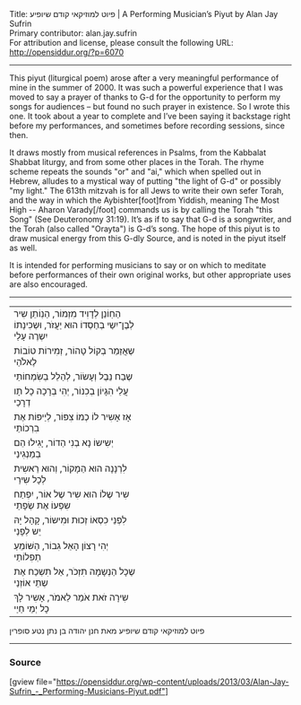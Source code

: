 <html>
<head></head>
<body>
Title: פיוט למוזיקאי קודם שיופיע | A Performing Musician’s Piyut by Alan Jay Sufrin<br />
Primary contributor: alan.jay.sufrin<br />
For attribution and license, please consult the following URL: <a href="http://opensiddur.org/?p=6070">http://opensiddur.org/?p=6070</a>
<p />
<hr />

This piyut (liturgical poem) arose after a very meaningful performance of mine in the summer of 2000. It was such a powerful experience that I was moved to say a prayer of thanks to G-d for the opportunity to perform my songs for audiences – but found no such prayer in existence. So I wrote this one. It took about a year to complete and I’ve been saying it backstage right before my performances, and sometimes before recording sessions, since then.

It draws mostly from musical references in Psalms, from the Kabbalat Shabbat liturgy, and from some other places in the Torah. The rhyme scheme repeats the sounds "or" and "ai," which when spelled out in Hebrew, alludes to a mystical way of putting "the light of G-d" or possibly "my light." The 613th mitzvah is for all Jews to write their own sefer Torah, and the way in which the Aybishter[foot]from Yiddish, meaning The Most High -- Aharon Varady[/foot] commands us is by calling the Torah "this Song" (See Deuteronomy 31:19). It’s as if to say that G-d is a songwriter, and the Torah (also called "Orayta") is G-d’s song. The hope of this piyut is to draw musical energy from this G-dly Source, and is noted in the piyut itself as well.

It is intended for performing musicians to say or on which to meditate before performances of their own original works, but other appropriate uses are also encouraged.

<hr />

<table style="margin-left: auto;margin-right: auto;">
<tbody>
<tr>
<td style="vertical-align: top;" width="46%">
<div class="liturgy"><span lang="he"><span lang="he">
הַחֽוֹנֵן לְדָוִיד מִזְמוֹר,‏
הַנֽוֹתֵן שִיר לְבֶן־יִשַי בְחַסְדוֹ הוּא יַעֲזֹר,‏
וּשְכִינָתוֹ יִשְרֶה עָלַי
</span></div></td>
 
<td width="53%"><div class="english">

</div></td></tr>


<tr><td style="vertical-align:top;" width="46%">
<div class="liturgy"><span lang="he">
שֶאֲזַמֵר בְקוֹל טָהוֹר,‏
זְמִירוֹת טוֹבוֹת לֶאלֹהַי
</span></div></td>
 
<td width="53%"><div class="english">

</div></td></tr>


<tr><td style="vertical-align:top;" width="46%">
<div class="liturgy"><span lang="he">
שֶבַח נֵבֶל וְעָשׂוֹר,‏
לְהַלֵל בְשִׂמְחוֹתַי
</span></div></td>
 
<td width="53%"><div class="english">

</div></td></tr>


<tr><td style="vertical-align:top;" width="46%">
<div class="liturgy"><span lang="he">
עֲלֵי הִגָיוֹן בְכִנוֹר,‏
יְהִי בְרָכָה כָל תָו דְרָכַי
</span></div></td>
 
<td width="53%"><div class="english">

</div></td></tr>


<tr><td style="vertical-align:top;" width="46%">
<div class="liturgy"><span lang="he">
אָז אָשִיר לוֹ כְמוֹ צִפּוֹר,‏
לְיַיפּוֹת אֶת בִרְכוֹתַי
</span></div></td>
 
<td width="53%"><div class="english">

</div></td></tr>


<tr><td style="vertical-align:top;" width="46%">
<div class="liturgy"><span lang="he">
יְשִישוֹ נָא בְנִי הַדוֹר,‏
יָגִילוּ הֵם בְמַנְגִינַי
</span></div></td>
 
<td width="53%"><div class="english">

</div></td></tr>


<tr><td style="vertical-align:top;" width="46%">
<div class="liturgy"><span lang="he">
לִרְנָנָה הוּא הַמָקוֹר,‏
וְהוּא רֵאשִית לְכָל שִירַי
</span></div></td>
 
<td width="53%"><div class="english">

</div></td></tr>


<tr><td style="vertical-align:top;" width="46%">
<div class="liturgy"><span lang="he">
שִיר שֶלוֹ הוּא שִיר שֶל אוֹר,‏
יִפְתַח שִפְעוֹ אֶת שְׂפָתַי
</span></div></td>
 
<td width="53%"><div class="english">

</div></td></tr>


<tr><td style="vertical-align:top;" width="46%">
<div class="liturgy"><span lang="he">
לִפְנֵי כִסְאוֹ זְכוּת וּמִישוֹר,‏
קָהָל יָהּ יֵש לְפָנַי
</span></div></td>
 
<td width="53%"><div class="english">

</div></td></tr>


<tr><td style="vertical-align:top;" width="46%">
<div class="liturgy"><span lang="he">
יְהִי רָצוֹן הָאֵל גִבוֹר,‏
הַשּׁוֹמֵעַ תְפִלוֹתַי
</span></div></td>
 
<td width="53%"><div class="english">

</div></td></tr>


<tr><td style="vertical-align:top;" width="46%">
<div class="liturgy"><span lang="he">
שֶכָל הַנְשָמָה תִזְכֹר,‏
אַל תִשְכַח אֶת שְתֵי אוֹזְנַי
</span></div></td>
 
<td width="53%"><div class="english">

</div></td></tr>


<tr><td style="vertical-align:top;" width="46%">
<div class="liturgy"><span lang="he">
שִירָה זֹאת אֹמַר לֵאמֹר,‏
אָשִיר לָךְ כָל יְמֵי חַיַי
</span></div></td>
 
<td width="53%"><div class="english">

</div></td></tr>
</tbody></table>

<div class="liturgy"><span lang="he">
פיוט למוזיקאי קודם שיופיע
מאת חנן יהודה בן נתן נטע סופרין
</span></div>

<hr />

<h3>Source</h3>

[gview file="https://opensiddur.org/wp-content/uploads/2013/03/Alan-Jay-Sufrin_-_Performing-Musicians-Piyut.pdf"]
</body>
</html>